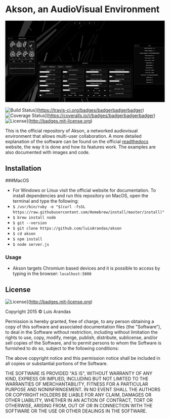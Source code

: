 # Akson, an AudioVisual Environment



![Akson](https://raw.githubusercontent.com/luisArandas/akson/master/docs/source/images/main.png)

![Build Status](http://img.shields.io/travis/badges/badgerbadgerbadger.svg?style=flat-square)](https://travis-ci.org/badges/badgerbadgerbadger) ![Coverage Status](http://img.shields.io/coveralls/badges/badgerbadgerbadger.svg?style=flat-square)](https://coveralls.io/r/badges/badgerbadgerbadger)  ![License](http://img.shields.io/:license-mit-blue.svg?style=flat-square)](http://badges.mit-license.org)

This is the official repository of Akson, a networked audiovisual environment that allows multi-user collaboration. A more detailed explanation of the software can be found on the official [readthedocs](https://akson.readthedocs.io/en/latest/) website, the way it is done and how its features work. The examples are also documented with images and code.


## Installation
###MacOS

- For Windows or Linux visit the official website for documentation. To install dependencies and run this repository on MacOS, open the terminal and type the following:
- `$ /usr/bin/ruby -e "$(curl -fsSL https://raw.githubusercontent.com/Homebrew/install/master/install)"`
- `$ brew install node`
- `$ git --version`
- `$ git clone https://github.com/luisArandas/akson`
- `$ cd akson`
- `$ npm install`
- `$ node server.js`

### Usage

- Akson targets Chromium based devices and it is possible to access by typing in the browser:
 `localhost:5000`


## License

![License](http://img.shields.io/:license-mit-blue.svg?style=flat-square)](http://badges.mit-license.org)

Copyright 2015 © Luis Arandas

Permission is hereby granted, free of charge, to any person obtaining a copy of this software and associated documentation files (the "Software"), to deal in the Software without restriction, including without limitation the rights to use, copy, modify, merge, publish, distribute, sublicense, and/or sell copies of the Software, and to permit persons to whom the Software is furnished to do so, subject to the following conditions:

The above copyright notice and this permission notice shall be included in all copies or substantial portions of the Software.

THE SOFTWARE IS PROVIDED "AS IS", WITHOUT WARRANTY OF ANY KIND, EXPRESS OR IMPLIED, INCLUDING BUT NOT LIMITED TO THE WARRANTIES OF MERCHANTABILITY, FITNESS FOR A PARTICULAR PURPOSE AND NONINFRINGEMENT. IN NO EVENT SHALL THE AUTHORS OR COPYRIGHT HOLDERS BE LIABLE FOR ANY CLAIM, DAMAGES OR OTHER LIABILITY, WHETHER IN AN ACTION OF CONTRACT, TORT OR OTHERWISE, ARISING FROM, OUT OF OR IN CONNECTION WITH THE SOFTWARE OR THE USE OR OTHER DEALINGS IN THE SOFTWARE.
